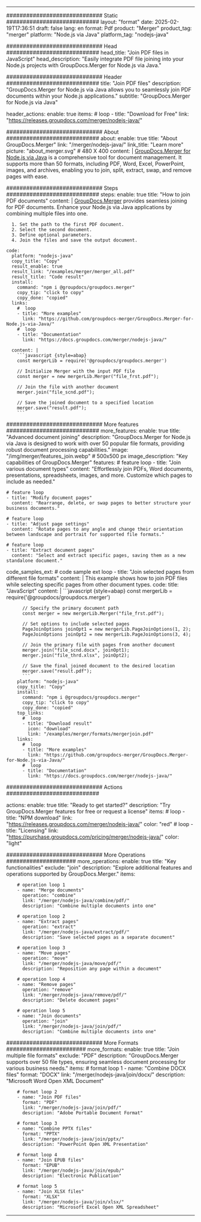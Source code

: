 
---
############################# Static ############################
layout: "format"
date:  2025-02-19T17:36:51
draft: false
lang: en
format: Pdf
product: "Merger"
product_tag: "merger"
platform: "Node.js via Java"
platform_tag: "nodejs-java"

############################# Head ############################
head_title: "Join PDF files in JavaScript"
head_description: "Easily integrate PDF file joining into your Node.js projects with GroupDocs.Merger for Node.js via Java."

############################# Header ############################
title: "Join PDF files" 
description: "GroupDocs.Merger for Node.js via Java allows you to seamlessly join PDF documents within your Node.js applications."
subtitle: "GroupDocs.Merger for Node.js via Java" 

header_actions:
  enable: true
  items:
    #  loop
    - title: "Download for Free"
      link: "https://releases.groupdocs.com/merger/nodejs-java/"
      
############################# About ############################
about:
    enable: true
    title: "About GroupDocs.Merger"
    link: "/merger/nodejs-java/"
    link_title: "Learn more"
    picture: "about_merger.svg" # 480 X 400
    content: |
       [GroupDocs.Merger for Node.js via Java](/merger/nodejs-java/) is a comprehensive tool for document management. It supports more than 50 formats, including PDF, Word, Excel, PowerPoint, images, and archives, enabling you to join, split, extract, swap, and remove pages with ease.

############################# Steps ############################
steps:
    enable: true
    title: "How to join PDF documents"
    content: |
      [GroupDocs.Merger](/merger/nodejs-java/) provides seamless joining for PDF documents. Enhance your Node.js via Java applications by combining multiple files into one.
      
      1. Set the path to the first PDF document.
      2. Select the second document.
      3. Define optional parameters.
      4. Join the files and save the output document.
   
    code:
      platform: "nodejs-java"
      copy_title: "Copy"
      result_enable: true
      result_link: "/examples/merger/merger_all.pdf"
      result_title: "Code result"
      install:
        command: "npm i @groupdocs/groupdocs.merger"
        copy_tip: "click to copy"
        copy_done: "copied"
      links:
        #  loop
        - title: "More examples"
          link: "https://github.com/groupdocs-merger/GroupDocs.Merger-for-Node.js-via-Java/"
        #  loop
        - title: "Documentation"
          link: "https://docs.groupdocs.com/merger/nodejs-java/"
          
      content: |
        ```javascript {style=abap}
        const mergerLib = require('@groupdocs/groupdocs.merger')

        // Initialize Merger with the input PDF file
        const merger = new mergerLib.Merger("file_frst.pdf");

        // Join the file with another document
        merger.join("file_scnd.pdf");

        // Save the joined document to a specified location
        merger.save("result.pdf");
        ```            

############################# More features ############################
more_features:
  enable: true
  title: "Advanced document joining"
  description: "GroupDocs.Merger for Node.js via Java is designed to work with over 50 popular file formats, providing robust document processing capabilities."
  image: "/img/merger/features_join.webp" # 500x500 px
  image_description: "Key capabilities of GroupDocs.Merger"
  features:
    # feature loop
    - title: "Join various document types"
      content: "Effortlessly join PDFs, Word documents, presentations, spreadsheets, images, and more. Customize which pages to include as needed."

    # feature loop
    - title: "Modify document pages"
      content: "Rearrange, delete, or swap pages to better structure your business documents."

    # feature loop
    - title: "Adjust page settings"
      content: "Rotate pages to any angle and change their orientation between landscape and portrait for supported file formats."

    # feature loop
    - title: "Extract document pages"
      content: "Select and extract specific pages, saving them as a new standalone document."
      
  code_samples_ext:
    # code sample ext loop
    - title: "Join selected pages from different file formats"
      content: |
        This example shows how to join PDF files while selecting specific pages from other document types.
      code:
        title: "JavaScript"
        content: |
          ```javascript {style=abap}
          const mergerLib = require('@groupdocs/groupdocs.merger')
          
          // Specify the primary document path
          const merger = new mergerLib.Merger("file_frst.pdf");

          // Set options to include selected pages
          PageJoinOptions joinOpt1 = new mergerLib.PageJoinOptions(1, 2);
          PageJoinOptions joinOpt2 = new mergerLib.PageJoinOptions(3, 4);
          
          // Join the primary file with pages from another document
          merger.join("file_scnd.docx", joinOpt1);
          merger.join("file_thrd.xlsx", joinOpt2);

          // Save the final joined document to the desired location
          merger.save("result.pdf");
          ```
        platform: "nodejs-java"
        copy_title: "Copy"
        install:
          command: "npm i @groupdocs/groupdocs.merger"
          copy_tip: "click to copy"
          copy_done: "copied"
        top_links:
          #  loop
          - title: "Download result"
            icon: "download"
            link: "/examples/merger/formats/mergerjoin.pdf"
        links:
          #  loop
          - title: "More examples"
            link: "https://github.com/groupdocs-merger/GroupDocs.Merger-for-Node.js-via-Java/"
          #  loop
          - title: "Documentation"
            link: "https://docs.groupdocs.com/merger/nodejs-java/"
            

            


############################# Actions ############################

actions:
  enable: true
  title: "Ready to get started?"
  description: "Try GroupDocs.Merger features for free or request a license"
  items:
    #  loop
    - title: "NPM download"
      link: "https://releases.groupdocs.com/merger/nodejs-java/"
      color: "red"
        #  loop
    - title: "Licensing"
      link: "https://purchase.groupdocs.com/pricing/merger/nodejs-java/"
      color: "light"


############################# More Operations #####################
more_operations:
    enable: true
    title: "Key functionalities"
    exclude: "join"
    description: "Explore additional features and operations supported by GroupDocs.Merger."
    items: 
          
        # operation loop 1
        - name: "Merge documents"
          operation: "combine"
          link: "/merger/nodejs-java/combine/pdf/"
          description: "Combine multiple documents into one"

        # operation loop 2
        - name: "Extract pages"
          operation: "extract"
          link: "/merger/nodejs-java/extract/pdf/"
          description: "Save selected pages as a separate document"

        # operation loop 3
        - name: "Move pages"
          operation: "move"
          link: "/merger/nodejs-java/move/pdf/"
          description: "Reposition any page within a document"

        # operation loop 4
        - name: "Remove pages"
          operation: "remove"
          link: "/merger/nodejs-java/remove/pdf/"
          description: "Delete document pages"

        # operation loop 5
        - name: "Join documents"
          operation: "join"
          link: "/merger/nodejs-java/join/pdf/"
          description: "Combine multiple documents into one"
          
        
          
############################# More Formats ########################
more_formats:
    enable: true
    title: "Join multiple file formats"
    exclude: "PDF"
    description: "GroupDocs.Merger supports over 50 file types, ensuring seamless document processing for various business needs."
    items: 
        # format loop 1
        - name: "Combine DOCX files"
          format: "DOCX"
          link: "/merger/nodejs-java/join/docx/"
          description: "Microsoft Word Open XML Document"
          
        # format loop 2
        - name: "Join PDF files"
          format: "PDF"
          link: "/merger/nodejs-java/join/pdf/"
          description: "Adobe Portable Document Format"
          
        # format loop 3
        - name: "Combine PPTX files"
          format: "PPTX"
          link: "/merger/nodejs-java/join/pptx/"
          description: "PowerPoint Open XML Presentation"

        # format loop 4
        - name: "Join EPUB files"
          format: "EPUB"
          link: "/merger/nodejs-java/join/epub/"
          description: "Electronic Publication"
          
        # format loop 5
        - name: "Join XLSX files"
          format: "XLSX"
          link: "/merger/nodejs-java/join/xlsx/"
          description: "Microsoft Excel Open XML Spreadsheet"
  

---